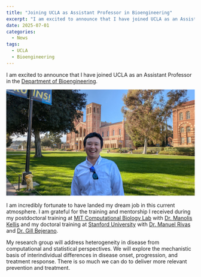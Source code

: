 ```yaml
---
title: "Joining UCLA as Assistant Professor in Bioengineering"
excerpt: "I am excited to announce that I have joined UCLA as an Assistant Professor in the Department of Bioengineering."
date: 2025-07-01
categories:
  - News
tags:
  - UCLA
  - Bioengineering
---
```


I am excited to announce that I have joined UCLA as an Assistant Professor in the [Department of Bioengineering](https://www.bioeng.ucla.edu/).

![Joining UCLA Bioengineering](/files/2025/joining-ucla.jpg)

I am incredibly fortunate to have landed my dream job in this current atmosphere. I am grateful for the training and mentorship I received during my postdoctoral training at [MIT Computational Biology Lab](http://compbio.mit.edu/) with [Dr. Manolis Kellis](https://web.mit.edu/manoli/) and my doctoral training at [Stanford University](https://www.stanford.edu/) with [Dr. Manuel Rivas](http://med.stanford.edu/rivaslab/) and [Dr. Gill Bejerano](http://bejerano.stanford.edu/).

My research group will address heterogeneity in disease from computational and statistical perspectives. We will explore the mechanistic basis of interindividual differences in disease onset, progression, and treatment response. There is so much we can do to deliver more relevant prevention and treatment.
